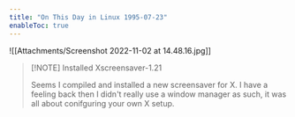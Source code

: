 ```yaml
---
title: "On This Day in Linux 1995-07-23"
enableToc: true
---
```

![[Attachments/Screenshot 2022-11-02 at 14.48.16.jpg]]
>[!NOTE] Installed Xscreensaver-1.21
>
>Seems I compiled and installed a new screensaver for X. I have a feeling back then I didn't really use a window manager as such, it was all about conifguring your own X setup.